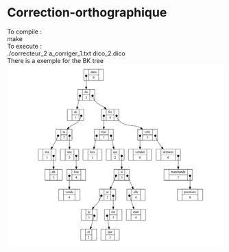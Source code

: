# Correction-orthographique
To compile : </br>
make </br>
To execute : </br>
./correcteur_2 a_corriger_1.txt dico_2.dico </br>
There is a exemple for the BK tree </br>
![](Capture.PNG)
